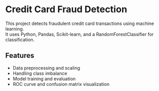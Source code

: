 # Credit Card Fraud Detection

This project detects fraudulent credit card transactions using machine learning.  
It uses Python, Pandas, Scikit-learn, and a RandomForestClassifier for classification.

## Features
- Data preprocessing and scaling
- Handling class imbalance
- Model training and evaluation
- ROC curve and confusion matrix visualization
